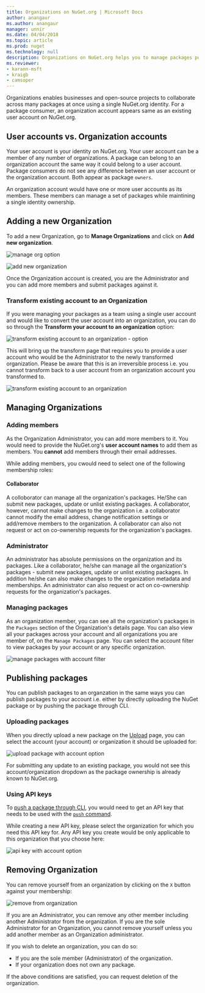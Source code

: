 ```yaml
---
title: Organizations on NuGet.org | Microsoft Docs
author: anangaur
ms.author: anangaur
manager: unnir
ms.date: 04/04/2018
ms.topic: article
ms.prod: nuget
ms.technology: null
description: Organizations on NuGet.org helps you to manage packages published by group or in a team, company environment.
ms.reviewer:
- karann-msft
- kraigb
- camsoper
---
```


Organizations enables businesses and open-source projects to collaborate across many packages at once using a single NuGet.org identity. For a package consumer, an organization account appears same as an existing user account on NuGet.org. 

## User accounts vs. Organization accounts
Your user account is your identity on NuGet.org. Your user account can be a member of any number of organizations. A package can belong to an organization account the same way it could belong to a user account. Package consumers do not see any difference between an user account or the organization account. Both appear as package `owners`.

An organization account would have one or more user accounts as its members. These members can manage a set of packages while maintining a single identity ownership. 

## Adding a new Organization

To add a new Organization, go to **Manage Organizations** and click on **Add new organization**. 

![manage org option](./media/org-manage-option.png)

![add new organization](./media/org-add-new-option.png)

Once the Organization account is created, you are the Administrator and you can add more members and submit packages against it.

### Transform existing account to an Organization
If you were managing your packages as a team using a single user account and would like to convert the user account into an organization, you can do so through the **Transform your account to an organization** option:

![transform existing account to an organization - option](./media/org-transform-option.png)

This will bring up the transform page that requires you to provide a user account who would be the Administrator to the newly transformed organization. Please be aware that this is an irreversible process i.e. you cannot transform back to a user account from an organization account you transformed to.

![transform existing account to an organization](./media/org-transform-page.png)

## Managing Organizations 

### Adding members
As the Organization Administrator, you can add more members to it. You would need to provide the NuGet.org's **user account names** to add them as members. You **cannot** add members through their email addresses.

While adding members, you cwould need to select one of the following membership roles:

#### Collaborator
A colloborator can manage all the organization's packages. He/She can submit new packages, update or unlist existing packages. A collaborator, however, cannot make changes to the organization i.e. a collaborator cannot modify the email address, change notification settings or add/remove members to the organization. A collaborator can also not request or act on co-ownership requests for the organization's packages. 

### Administrator
An administrator has absolute permissions on the organization and its packages. Like a collaborator, he/she can manage all the organization's packages - submit new packages, update or unlist existing packages. In addition he/she can also make changes to the organization metadata and memberships. An administrator can also request or act on co-ownership requests for the organization's packages.

### Managing packages
As an organization member, you can see all the organization's packages in the `Packages` section of the Organization's details page. You can also view all your packages across your account and all organizations you are member of, on the `Manage Packages` page. You can select the account filter to view packages by your account or any specific organization.

![manage packages with account filter](./media/org-manage-packages-filter.png)

## Publishing packages
You can publish packages to an organzation in the same ways you can publish packages to your account i.e. either by directly uploading the NuGet package or by pushing the package through CLI.

### Uploading packages
When you directly upload a new package on the [Upload](https://www.nuget.org/packages/manage/upload) page, you can select the account (your account) or organization it should be uploaded for:

![upload package with account option](./media/org-upload-option.png)

For submitting any update to an existing package, you would not see this account/organization dropdown as the package ownership is already known to NuGet.org.

### Using API keys
To [push a package through CLI](https://docs.microsoft.com/en-us/nuget/create-packages/publish-a-package#command-line), you would need to get an API key that needs to be used with the [`push` command](https://docs.microsoft.com/en-us/nuget/tools/cli-ref-push). 

While creating a new API key, please select the organization for which you need this API key for. Any API key you create would be only applicable to this organization that you choose here:

![api key with account option](./media/org-apikey-option.png)

## Removing Organization
You can remove yourself from an organization by clicking on the `X` button against your membership:

![remove from organization](./media/org-remove-self-option.png)

If you are an Administrator, you can remove any other member including another Administrator from the organization. If you are the sole Administrator for an Organization, you cannot remove yourself unless you add another member as an Organization administrator.

If you wish to delete an organization, you can do so:
* If you are the sole member (Administrator) of the organization.
* If your organization does not own any package.

If the above conditions are satisfied, you can request deletion of the organization. 

